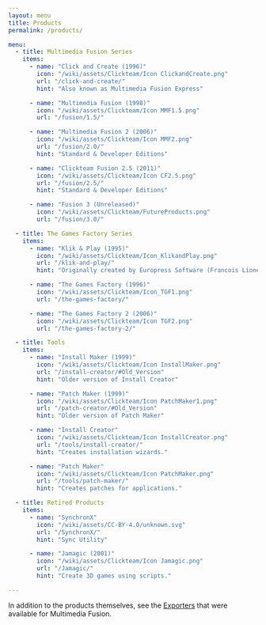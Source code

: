```yaml
---
layout: menu
title: Products
permalink: /products/

menu:
  - title: Multimedia Fusion Series
    items:
      - name: "Click and Create (1996)"
        icon: "/wiki/assets/Clickteam/Icon ClickandCreate.png"
        url: "/click-and-create/"
        hint: "Also known as Multimedia Fusion Express"

      - name: "Multimedia Fusion (1998)"
        icon: "/wiki/assets/Clickteam/Icon MMF1.5.png"
        url: "/fusion/1.5/"

      - name: "Multimedia Fusion 2 (2006)"
        icon: "/wiki/assets/Clickteam/Icon MMF2.png"
        url: "/fusion/2.0/"
        hint: "Standard & Developer Editions"

      - name: "Clickteam Fusion 2.5 (2011)"
        icon: "/wiki/assets/Clickteam/Icon CF2.5.png"
        url: "/fusion/2.5/"
        hint: "Standard & Developer Editions"

      - name: "Fusion 3 (Unreleased)"
        icon: "/wiki/assets/Clickteam/FutureProducts.png"
        url: "/fusion/3.0/"

  - title: The Games Factory Series
    items:
      - name: "Klik & Play (1995)"
        icon: "/wiki/assets/Clickteam/Icon_KlikandPlay.png"
        url: "/klik-and-play/"
        hint: "Originally created by Europress Software (Francois Lionet/Yves Lamarouex)"

      - name: "The Games Factory (1996)"
        icon: "/wiki/assets/Clickteam/Icon_TGF1.png"
        url: "/the-games-factory/"

      - name: "The Games Factory 2 (2006)"
        icon: "/wiki/assets/Clickteam/Icon TGF2.png"
        url: "/the-games-factory-2/"

  - title: Tools
    items:
      - name: "Install Maker (1999)"
        icon: "/wiki/assets/Clickteam/Icon InstallMaker.png"
        url: "/install-creator/#Old_Version"
        hint: "Older version of Install Creator"

      - name: "Patch Maker (1999)"
        icon: "/wiki/assets/Clickteam/Icon PatchMaker1.png"
        url: "/patch-creator/#Old_Version"
        hint: "Older version of Patch Maker"

      - name: "Install Creator"
        icon: "/wiki/assets/Clickteam/Icon InstallCreator.png"
        url: "/tools/install-creator/"
        hint: "Creates installation wizards."

      - name: "Patch Maker"
        icon: "/wiki/assets/Clickteam/Icon PatchMaker.png"
        url: "/tools/patch-maker/"
        hint: "Creates patches for applications."

  - title: Retired Products
    items:
      - name: "SynchronX"
        icon: "/wiki/assets/CC-BY-4.0/unknown.svg"
        url: "/SynchronX/"
        hint: "Sync Utility"

      - name: "Jamagic (2001)"
        icon: "/wiki/assets/Clickteam/Icon Jamagic.png"
        url: "/Jamagic/"
        hint: "Create 3D games using scripts."

---
```


In addition to the products themselves, see the [Exporters](/exporters/) that were
available for Multimedia Fusion.
